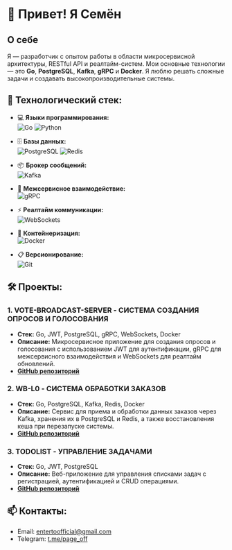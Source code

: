 # 👋 Привет! Я Семён

## О себе
Я — разработчик с опытом работы в области микросервисной архитектуры, RESTful API и реалтайм-систем. 
Мои основные технологии — это **Go**, **PostgreSQL**, **Kafka**, **gRPC** и **Docker**.
Я люблю решать сложные задачи и создавать высокопроизводительные системы.

## 🚀 Технологический стек:

- 💻 **Языки программирования:**  
  ![Go](https://img.shields.io/badge/Go-00ADD8?style=flat&logo=go&logoColor=white) 
  ![Python](https://img.shields.io/badge/Python-3776AB?style=flat&logo=python&logoColor=white)

- 🗄️ **Базы данных:**  
  ![PostgreSQL](https://img.shields.io/badge/PostgreSQL-4169E1?style=flat&logo=postgresql&logoColor=white) 
  ![Redis](https://img.shields.io/badge/Redis-DC382D?style=flat&logo=redis&logoColor=white)

- 📦 **Брокер сообщений:**  
  ![Kafka](https://img.shields.io/badge/Apache%20Kafka-231F20?style=flat&logo=apachekafka&logoColor=white)

- 🔄 **Межсервисное взаимодействие:**  
  ![gRPC](https://img.shields.io/badge/gRPC-4285F4?style=flat&logo=grpc&logoColor=white)

- ⚡ **Реалтайм коммуникации:**  
  ![WebSockets](https://img.shields.io/badge/WebSockets-000000?style=flat&logo=websocket&logoColor=white)

- 🐳 **Контейнеризация:**  
  ![Docker](https://img.shields.io/badge/Docker-2CA5E0?style=flat&logo=docker&logoColor=white)

- 📋 **Версионирование:**  
  ![Git](https://img.shields.io/badge/Git-F05032?style=flat&logo=git&logoColor=white)

## 🛠 Проекты:

### 1. **VOTE-BROADCAST-SERVER - СИСТЕМА СОЗДАНИЯ ОПРОСОВ И ГОЛОСОВАНИЯ**
- **Стек:** Go, JWT, PostgreSQL, gRPC, WebSockets, Docker  
- **Описание:** Микросервисное приложение для создания опросов и голосования с использованием JWT для аутентификации, gRPC для межсервисного взаимодействия и WebSockets для реалтайм обновлений.  
- **[GitHub репозиторий](https://github.com/semesoff/vote-broadcast-server)**

### 2. **WB-L0 - СИСТЕМА ОБРАБОТКИ ЗАКАЗОВ**
- **Стек:** Go, PostgreSQL, Kafka, Redis, Docker  
- **Описание:** Сервис для приема и обработки данных заказов через Kafka, хранения их в PostgreSQL и Redis, а также восстановления кеша при перезапуске системы.  
- **[GitHub репозиторий](https://github.com/semesoff/wb-l0)**

### 3. **TODOLIST - УПРАВЛЕНИЕ ЗАДАЧАМИ**
- **Стек:** Go, JWT, PostgreSQL  
- **Описание:** Веб-приложение для управления списками задач с регистрацией, аутентификацией и CRUD операциями.  
- **[GitHub репозиторий](https://github.com/semesoff/TodoListAPI)**

## 📫 Контакты:
- Email: entertoofficial@gmail.com
- Telegram: [t.me/page_off](t.me/page_off)
